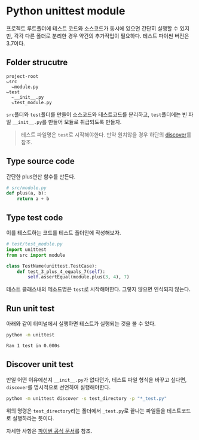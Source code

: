 # Python unittest module

프로젝트 루트폴더에 테스트 코드와 소스코드가 동시에 있으면 간단히 실행할 수 있지만, 각각 다른 폴더로 분리한 경우 약간의 추가작업이 필요하다. 테스트 파이썬 버전은 3.7이다.

## Folder strucutre
```
project-root
⌙src
  ⌙module.py
⌙test
  ⌙__init__.py
  ⌙test_module.py
```
`src`폴더와 `test`폴더를 만들어 소스코드와 테스트코드를 분리하고, `test`폴더에는 빈 파일 `__init__.py`를 만들어 모듈로 취급되도록 만들자.

> 테스트 파일명은 `test`로 시작해야한다. 만약 원치않을 경우 하단의 [discover](#discover-unit-test)를 참조.

## Type source code

간단한 plus연산 함수를 만든다.

```python
# src/module.py
def plus(a, b):
    return a + b
```

## Type test code
이를 테스트하는 코드를 테스트 폴더안에 작성해보자.

```python
# test/test_module.py
import unittest
from src import module

class TestName(unittest.TestCase):
    def test_3_plus_4_equals_7(self):
        self.assertEqual(module.plus(3, 4), 7)

```

테스트 클래스내의 메소드명은 `test`로 시작해야한다. 그렇지 않으면 인식되지 않는다.

## Run unit test

아래와 같이 터미널에서 실행하면 테스트가 실행되는 것을 볼 수 있다.

```sh
python -m unittest
```

```sh
Ran 1 test in 0.000s
```

## Discover unit test

만일 어떤 이유에선지 `__init__.py`가 없다던가, 테스트 파일 형식을 바꾸고 싶다면, `discover`를 명시적으로 선언하여 실행해야한다.

```sh
python -m unittest discover -s test_directory -p "*_test.py"
```
위의 명령은 `test_directory`라는 폴더에서 `_test.py`로 끝나는 파일들을 테스트코드로 실행하라는 뜻이다.

자세한 사항은 [파이썬 공식 문서](https://docs.python.org/ko/3/library/unittest.html)를 참조.